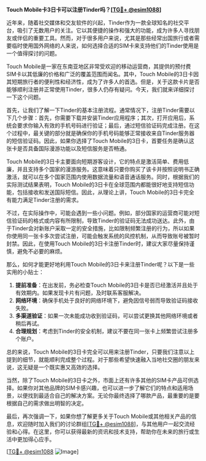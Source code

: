 **Touch Mobile卡3日卡可以注册Tinder吗？[[TG💪+ @esim1088](https://t.me/s/esim1088)]**

近年来，随着社交媒体和交友软件的兴起，Tinder作为一款全球知名的社交平台，吸引了无数用户的关注。它以其便捷的操作和强大的功能，成为许多人寻找朋友或伴侣的重要工具。然而，对于很多用户来说，尤其是那些经常出国旅行或者需要临时使用国外网络的人来说，如何选择合适的SIM卡来支持他们的Tinder使用是一个值得探讨的问题。

Touch Mobile是一家在东南亚地区非常受欢迎的移动运营商，其提供的预付费SIM卡以其低廉的价格和广泛的覆盖范围而闻名。其中，Touch Mobile的3日卡因其短期旅行者的便利性和经济性，成为了许多人的首选。但是，关于这款卡片是否能够顺利注册并正常使用Tinder，很多人仍存有疑问。今天，我们就来详细探讨一下这个问题。

首先，让我们了解一下Tinder的基本注册流程。通常情况下，注册Tinder需要以下几个步骤：首先，你需要下载并安装Tinder应用程序；其次，打开应用后，系统会要求你输入有效的手机号码进行验证；最后，通过短信验证码完成注册。在这个过程中，最关键的部分就是确保你的手机号码能够正常接收来自Tinder服务器的短信验证码。因此，如果你选择了Touch Mobile的3日卡，首要任务是确认这张卡是否具备国际漫游功能以及短信服务是否畅通。

Touch Mobile的3日卡主要面向短期游客设计，它的特点是激活简单、费用低廉，并且支持多个国家的漫游服务。这意味着只要你购买了该卡并按照说明书正确激活，就可以在多个国家范围内使用数据流量和语音通话服务。同时，根据我们的实际测试结果表明，Touch Mobile的3日卡在全球范围内都能很好地支持短信功能，包括接收和发送国际短信。因此，从理论上讲，Touch Mobile的3日卡完全有能力满足Tinder注册的需求。

不过，在实际操作中，可能会遇到一些小问题。例如，部分国家的运营商可能对短信验证码的格式或内容有所限制，导致Tinder的验证码无法成功送达。此外，由于Tinder会对新账户采取一定的安全措施，比如限制频繁注册的行为，所以如果你使用同一张卡多次尝试注册，可能会触发系统的风控机制，从而导致账号被暂时封禁。因此，在使用Touch Mobile的3日卡注册Tinder时，建议大家尽量保持谨慎，避免不必要的麻烦。

那么，如何才能更好地利用Touch Mobile的3日卡来注册Tinder呢？以下是一些实用的小贴士：

1. **提前准备**：在出发前，务必检查Touch Mobile的3日卡是否已经激活并且处于有效期内。如果发现卡片有问题，及时联系客服解决。
2. **网络环境**：确保手机处于良好的网络环境下，避免因信号弱而导致验证码接收失败。
3. **多渠道验证**：如果一次未能成功收到验证码，可以尝试更换其他网络环境或者稍后再试。
4. **合理规划**：考虑到Tinder的安全机制，建议不要在同一张卡上频繁尝试注册多个账户。

总的来说，Touch Mobile的3日卡完全可以用来注册Tinder，只要我们注意以上提到的细节，就能顺利完成整个过程。对于那些希望快速融入当地社交圈的朋友来说，这无疑是一个既实惠又高效的选择。

当然，除了Touch Mobile的3日卡之外，市面上还有许多其他的SIM卡产品可供选择。如果你对其他品牌的SIM卡感兴趣，也可以进一步了解它们的特点和适用场景，以便找到最适合自己的解决方案。无论你最终选择了哪款产品，最重要的是要根据自己的需求做出明智的决定。

最后，再次强调一下，如果你想了解更多关于Touch Mobile或其他相关产品的信息，欢迎随时加入我们的讨论群组[[TG💪+ @esim1088](https://t.me/s/esim1088)]，与其他用户一起交流经验和心得。在这里，你可以获得最新的资讯和技术支持，帮助你在未来的旅行或生活中更加得心应手。

[[TG💪+ @esim1088](https://t.me/s/esim1088) ![Image](https://i.postimg.cc/4NQfJmqS/Snipaste-2025-05-13-00-14-12.png)]